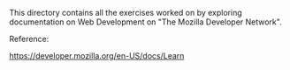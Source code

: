 This directory contains all the exercises worked on by exploring documentation on Web Development on "The Mozilla Developer Network".

Reference:

https://developer.mozilla.org/en-US/docs/Learn
